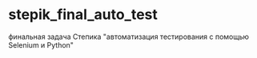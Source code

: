 # stepik_final_auto_test
финальная задача Степика "автоматизация тестирования с помощью Selenium и Python"
